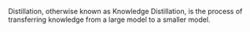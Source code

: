 Distillation, otherwise known as Knowledge Distillation, is the process of transferring knowledge from a large model to a smaller model. 